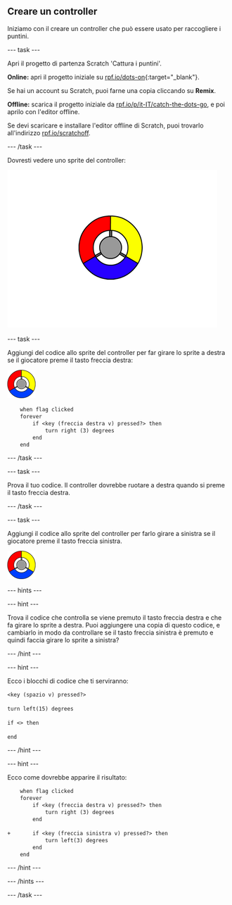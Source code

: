 ## Creare un controller

Iniziamo con il creare un controller che può essere usato per raccogliere i puntini.

--- task ---

Apri il progetto di partenza Scratch 'Cattura i puntini'.

**Online:** apri il progetto iniziale su [rpf.io/dots-on](https://rpf.io/dots-on){:target="_blank"}.

Se hai un account su Scratch, puoi farne una copia cliccando su **Remix**.

**Offline:** scarica il progetto iniziale da [rpf.io/p/it-IT/catch-the-dots-go](https://rpf.io/p/it-IT/catch-the-dots-go), e poi aprilo con l'editor offline.

Se devi scaricare e installare l'editor offline di Scratch, puoi trovarlo all'indirizzo [rpf.io/scratchoff](https://rpf.io/scratchoff).

--- /task ---

Dovresti vedere uno sprite del controller:

![screenshot](images/dots-controller.png)

--- task ---

Aggiungi del codice allo sprite del controller per far girare lo sprite a destra se il giocatore preme il tasto freccia destra:

![Sprite del controller](images/controller-sprite.png)

```blocks3
    when flag clicked
    forever
        if <key (freccia destra v) pressed?> then
            turn right (3) degrees
        end
    end
```

--- /task ---

--- task ---

Prova il tuo codice. Il controller dovrebbe ruotare a destra quando si preme il tasto freccia destra.

--- /task ---

--- task ---

Aggiungi il codice allo sprite del controller per farlo girare a sinistra se il giocatore preme il tasto freccia sinistra.

![Sprite del controller](images/controller-sprite.png)

--- hints ---

--- hint ---

Trova il codice che controlla se viene premuto il tasto freccia destra e che fa girare lo sprite a destra. Puoi aggiungere una copia di questo codice, e cambiarlo in modo da controllare se il tasto freccia sinistra è premuto e quindi faccia girare lo sprite a sinistra?

--- /hint ---

--- hint ---

Ecco i blocchi di codice che ti serviranno:

```blocks3
<key (spazio v) pressed?>

turn left(15) degrees

if <> then

end
```

--- /hint ---

--- hint ---

Ecco come dovrebbe apparire il risultato:

```blocks3
    when flag clicked
    forever
        if <key (freccia destra v) pressed?> then
            turn right (3) degrees
        end

+       if <key (freccia sinistra v) pressed?> then
            turn left(3) degrees
        end
    end
```

--- /hint ---

--- /hints ---

--- /task ---